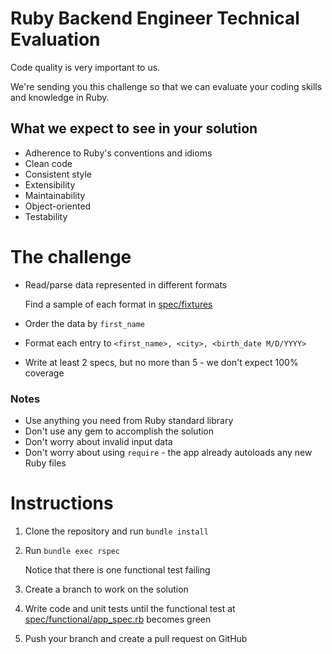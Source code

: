 # Ruby Backend Engineer Technical Evaluation

Code quality is very important to us.

We're sending you this challenge so that we can evaluate your coding skills and knowledge in Ruby.

## What we expect to see in your solution

- Adherence to Ruby's conventions and idioms
- Clean code
- Consistent style
- Extensibility
- Maintainability
- Object-oriented
- Testability

# The challenge

- Read/parse data represented in different formats

  Find a sample of each format in [spec/fixtures](spec/fixtures)

- Order the data by `first_name`

- Format each entry to `<first_name>, <city>, <birth_date M/D/YYYY>`

- Write at least 2 specs, but no more than 5 - we don't expect 100% coverage

### Notes

- Use anything you need from Ruby standard library
- Don't use any gem to accomplish the solution
- Don't worry about invalid input data
- Don't worry about using `require` - the app already autoloads any new Ruby files

# Instructions

1. Clone the repository and run `bundle install`

2. Run `bundle exec rspec`

   Notice that there is one functional test failing

3. Create a branch to work on the solution

4. Write code and unit tests until the functional test at [spec/functional/app_spec.rb](spec/functional/app_spec.rb) becomes green

5. Push your branch and create a pull request on GitHub

